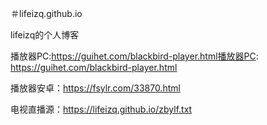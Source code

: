 ＃lifeizq.github.io

lifeizq的个人博客

播放器PC:https://guihet.com/blackbird-player.html播放器PC:  https://guihet.com/blackbird-player.html

播放器安卓：https://fsylr.com/33870.html

电视直播源：https://lifeizq.github.io/zbylf.txt


